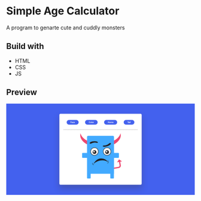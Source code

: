 # Simple Age Calculator

A program to genarte cute and cuddly monsters

## Build with

- HTML
- CSS
- JS

## Preview

![monster](monster.png)
